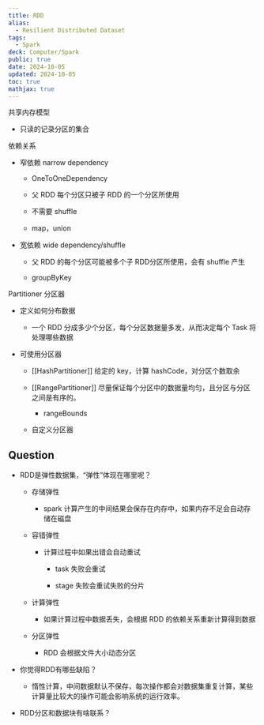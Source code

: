 ```yaml
---
title: RDD
alias:
  - Resilient Distributed Dataset
tags:
  - Spark
deck: Computer/Spark
public: true
date: 2024-10-05
updated: 2024-10-05
toc: true
mathjax: true
---
```


共享内存模型

  + 只读的记录分区的集合

依赖关系

  + 窄依赖 narrow dependency
    + OneToOneDependency

    + 父 RDD 每个分区只被子 RDD 的一个分区所使用

    + 不需要 shuffle

    + map，union

  + 宽依赖 wide dependency/shuffle
    + 父 RDD 的每个分区可能被多个子 RDD分区所使用，会有 shuffle 产生

    + groupByKey

Partitioner 分区器

  + 定义如何分布数据

    + 一个 RDD 分成多少个分区，每个分区数据量多发，从而决定每个 Task 将处理哪些数据

  + 可使用分区器

    + [[HashPartitioner]] 给定的 key，计算 hashCode，对分区个数取余

    + [[RangePartitioner]] 尽量保证每个分区中的数据量均匀，且分区与分区之间是有序的。

      + rangeBounds

    + 自定义分区器

## Question

  + RDD是弹性数据集，“弹性”体现在哪里呢？

    + 存储弹性

      + spark 计算产生的中间结果会保存在内存中，如果内存不足会自动存储在磁盘

    + 容错弹性

      + 计算过程中如果出错会自动重试

        + task 失败会重试

        + stage 失败会重试失败的分片

    + 计算弹性

      + 如果计算过程中数据丢失，会根据 RDD 的依赖关系重新计算得到数据

    + 分区弹性

      + RDD 会根据文件大小动态分区

  + 你觉得RDD有哪些缺陷？

    + 惰性计算，中间数据默认不保存，每次操作都会对数据集重复计算，某些计算量比较大的操作可能会影响系统的运行效率。

  + RDD分区和数据块有啥联系？
